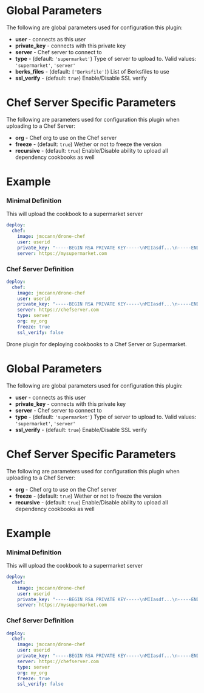 
Global Parameters
=================
The following are global parameters used for configuration this plugin:
* **user** - connects as this user
* **private_key** - connects with this private key
* **server** - Chef server to connect to
* **type** - (default: `'supermarket'`) Type of server to upload to. Valid values: `'supermarket'`, `'server'`
* **berks_files** - (default: `['Berksfile']`) List of Berksfiles to use
* **ssl_verify** - (default: `true`) Enable/Disable SSL verify

Chef Server Specific Parameters
===============================
The following are parameters used for configuration this plugin when uploading to a Chef Server:
* **org** - Chef org to use on the Chef server
* **freeze** - (default: `true`) Wether or not to freeze the version
* **recursive** - (default: `true`) Enable/Disable ability to upload all dependency cookbooks as well

Example
=======

### Minimal Definition
This will upload the cookbook to a supermarket server
```yaml
deploy:
  chef:
    image: jmccann/drone-chef
    user: userid
    private_key: "-----BEGIN RSA PRIVATE KEY-----\nMIIasdf...\n-----END RSA PRIVATE KEY-----"
    server: https://mysupermarket.com
```

### Chef Server Definition
```yaml
deploy:
  chef:
    image: jmccann/drone-chef
    user: userid
    private_key: "-----BEGIN RSA PRIVATE KEY-----\nMIIasdf...\n-----END RSA PRIVATE KEY-----"
    server: https://chefserver.com
    type: server
    org: my_org
    freeze: true
    ssl_verify: false
```



















Drone plugin for deploying cookbooks to a Chef Server or Supermarket.

Global Parameters
=================
The following are global parameters used for configuration this plugin:
* **user** - connects as this user
* **private_key** - connects with this private key
* **server** - Chef server to connect to
* **type** - (default: `'supermarket'`) Type of server to upload to. Valid values: `'supermarket'`, `'server'`
* **ssl_verify** - (default: `true`) Enable/Disable SSL verify

Chef Server Specific Parameters
===============================
The following are parameters used for configuration this plugin when uploading to a Chef Server:
* **org** - Chef org to use on the Chef server
* **freeze** - (default: `true`) Wether or not to freeze the version
* **recursive** - (default: `true`) Enable/Disable ability to upload all dependency cookbooks as well

Example
=======

### Minimal Definition
This will upload the cookbook to a supermarket server
```yaml
deploy:
  chef:
    image: jmccann/drone-chef
    user: userid
    private_key: "-----BEGIN RSA PRIVATE KEY-----\nMIIasdf...\n-----END RSA PRIVATE KEY-----"
    server: https://mysupermarket.com
```

### Chef Server Definition
```yaml
deploy:
  chef:
    image: jmccann/drone-chef
    user: userid
    private_key: "-----BEGIN RSA PRIVATE KEY-----\nMIIasdf...\n-----END RSA PRIVATE KEY-----"
    server: https://chefserver.com
    type: server
    org: my_org
    freeze: true
    ssl_verify: false
```
